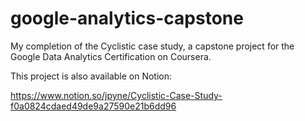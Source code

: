 # google-analytics-capstone
My completion of the Cyclistic case study, a capstone project for the Google Data Analytics Certification on Coursera.

This project is also available on Notion: 

https://www.notion.so/jpyne/Cyclistic-Case-Study-f0a0824cdaed49de9a27590e21b6dd96
